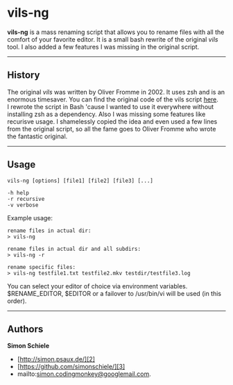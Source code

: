 **vils-ng**
=====================

**vils-ng** is a mass renaming script that allows you to rename files with all the comfort of your favorite editor. It is a small bash rewrite of the original *vils* tool. I also added a few features I was missing in the original script.

----------

History
---------

The original *vils* was written by Oliver Fromme in 2002. It uses zsh and is an enormous timesaver. You can find the original code of the vils script [here][1].  
I rewrote the script in Bash 'cause I wanted to use it everywhere without installing zsh as a dependency. Also I was missing some features like recurisve usage. I shamelessly copied the idea and even used a few lines from the original script, so all the fame goes to Oliver Fromme who wrote the fantastic original.

----------

Usage
---------------

    vils-ng [options] [file1] [file2] [file3] [...]

    -h help  
    -r recursive  
    -v verbose  

Example usage:

    rename files in actual dir:
    > vils-ng

    rename files in actual dir and all subdirs:
    > vils-ng -r

    rename specific files:
    > vils-ng testfile1.txt testfile2.mkv testdir/testfile3.log

You can select your editor of choice via environment variables. \$RENAME_EDITOR, $EDITOR or a failover to /usr/bin/vi will be used (in this order).

----------

## Authors

**Simon Schiele**

 * [http://simon.psaux.de/][2]
 * [https://github.com/simonschiele/][3]
 * mailto:[<simon.codingmonkey@googlemail.com>](mailto:simon.codingmonkey@googlemail.com "mailto:simon.codingmonkey@googlemail.com").


  [1]: http://www.secnetix.de/~olli/scripts/Generic-utilities/vils
  [2]: http://simon.psaux.de/
  [3]: https://github.com/simonschiele/

